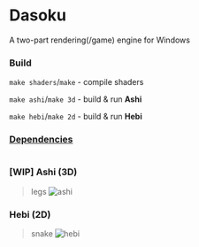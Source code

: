 # Dasoku
A two-part rendering(/game) engine for Windows

### Build
`make shaders`/`make` - compile shaders

`make ashi`/`make 3d` - build & run **Ashi**

`make hebi`/`make 2d` - build & run **Hebi**

### [Dependencies](https://github.com/vrecusko/Dasoku/tree/master/_dependencies)

# 

### \[WIP\] Ashi (3D)
> legs
![ashi](https://i.imgur.com/hFgdzDr.png "Ashi 3D")

### Hebi (2D)
> snake
![hebi](https://i.imgur.com/TqOmi6L.png "Hebi 2D")
